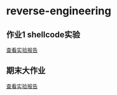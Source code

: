 # reverse-engineering
## 作业1 shellcode实验
[ 查看实验报告 ](https://github.com/chococolate/reverse-engineering/blob/exp0x01/exp0x01/%E5%AE%9E%E9%AA%8C%E6%8A%A5%E5%91%8A.md)
## 期末大作业
[ 查看实验报告 ](https://github.com/chococolate/reverse-engineering/blob/exp-final/exp-final/%E6%9C%9F%E6%9C%AB%E5%A4%A7%E4%BD%9C%E4%B8%9A.md)
